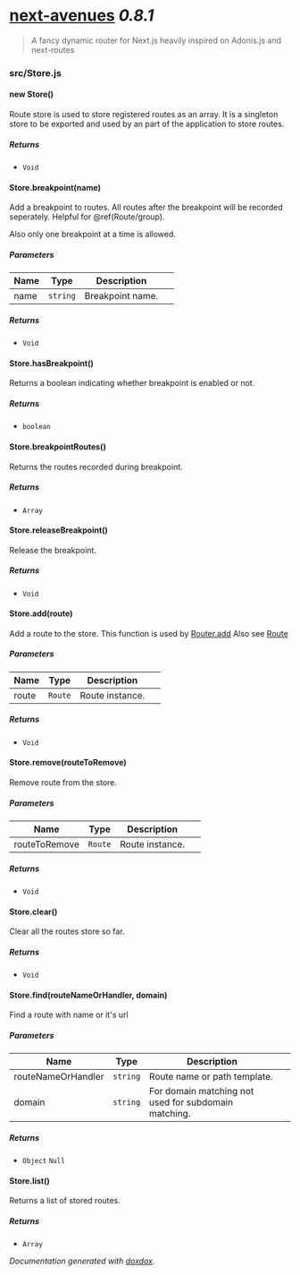 # [next-avenues](https://github.com/samueljoos/next-avenues) *0.8.1*

> A fancy dynamic router for Next.js heavily inspired on Adonis.js and next-routes


### src/Store.js


#### new Store() 

Route store is used to store registered routes as an
array. It is a singleton store to be exported and
used by an part of the application to store
routes.






##### Returns


- `Void`



#### Store.breakpoint(name) 

Add a breakpoint to routes. All routes after the
breakpoint will be recorded seperately. Helpful
for @ref(Route/group).

Also only one breakpoint at a time is allowed.




##### Parameters

| Name | Type | Description |  |
| ---- | ---- | ----------- | -------- |
| name | `string`  | Breakpoint name. | &nbsp; |




##### Returns


- `Void`



#### Store.hasBreakpoint() 

Returns a boolean indicating whether breakpoint
is enabled or not.






##### Returns


- `boolean`  



#### Store.breakpointRoutes() 

Returns the routes recorded during
breakpoint.






##### Returns


- `Array`  



#### Store.releaseBreakpoint() 

Release the breakpoint.






##### Returns


- `Void`



#### Store.add(route) 

Add a route to the store.
This function is used by [Router.add](https://github.com/samueljoos/next-avenues/blob/master/docs/router.md#routeraddroute-page)
Also see [Route](https://github.com/samueljoos/next-avenues/blob/master/docs/route.md)




##### Parameters

| Name | Type | Description |  |
| ---- | ---- | ----------- | -------- |
| route | `Route`  | Route instance. | &nbsp; |




##### Returns


- `Void`



#### Store.remove(routeToRemove) 

Remove route from the store.




##### Parameters

| Name | Type | Description |  |
| ---- | ---- | ----------- | -------- |
| routeToRemove | `Route`  | Route instance. | &nbsp; |




##### Returns


- `Void`



#### Store.clear() 

Clear all the routes store so far.






##### Returns


- `Void`



#### Store.find(routeNameOrHandler, domain) 

Find a route with name or it's url




##### Parameters

| Name | Type | Description |  |
| ---- | ---- | ----------- | -------- |
| routeNameOrHandler | `string`  | Route name or path template. | &nbsp; |
| domain | `string`  | For domain matching not used for subdomain matching. | &nbsp; |




##### Returns


- `Object` `Null`  



#### Store.list() 

Returns a list of stored routes.






##### Returns


- `Array`  




*Documentation generated with [doxdox](https://github.com/neogeek/doxdox).*
